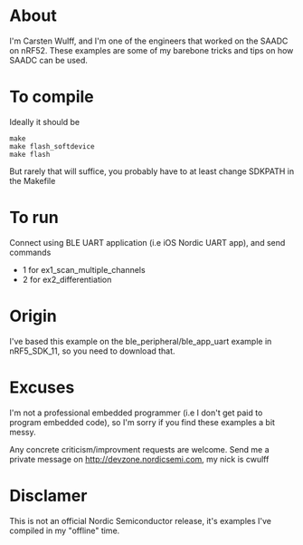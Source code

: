 
# About
I'm Carsten Wulff, and I'm one of the engineers that worked on the
SAADC on nRF52. These examples are some of my barebone tricks and tips
on how SAADC can be used.

# To compile
Ideally it should be
```
make
make flash_softdevice
make flash
```

But rarely that will suffice, you probably have to at least change 
SDKPATH in the Makefile

# To run
Connect using BLE UART application (i.e iOS Nordic UART app), and send commands

- 1 for ex1_scan_multiple_channels
- 2 for ex2_differentiation

# Origin
I've based this example on the ble_peripheral/ble_app_uart example in nRF5_SDK_11, so you
need to download that.

# Excuses
I'm not a professional embedded programmer (i.e I don't get paid to 
program embedded code), so I'm sorry if you find these examples a bit
messy.

Any concrete criticism/improvment requests are welcome. Send me a
private message on http://devzone.nordicsemi.com, my nick is cwulff

# Disclamer
This is not an official Nordic Semiconductor release, it's examples
I've compiled in my "offline" time.





